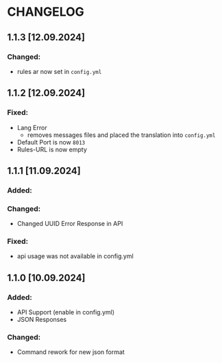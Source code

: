 # CHANGELOG

## 1.1.3 [12.09.2024]
### Changed:
- rules ar now set in ``config.yml``

## 1.1.2 [12.09.2024]
### Fixed:
- Lang Error
  - removes messages files and placed the translation into ``config.yml``
- Default Port is now ``8013``
- Rules-URL is now empty

## 1.1.1 [11.09.2024]
### Added:

### Changed:
- Changed UUID Error Response in API

### Fixed:
- api usage was not available in config.yml

## 1.1.0 [10.09.2024]
### Added:
- API Support (enable in config.yml)
- JSON Responses

### Changed:
- Command rework for new json format
